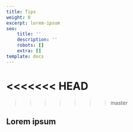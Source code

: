 ```yaml
---
title: Tips
weight: 0
excerpt: lorem-ipsum
seo:
    title: ''
    description: ''
    robots: []
    extra: []
template: docs
---
```


<<<<<<< HEAD
=======

>>>>>>> master
## Lorem ipsum
